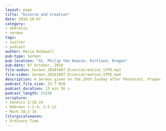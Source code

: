 ```yaml
---
layout: page
title: "Divorce and Creation"
date: 2018-10-07
category:
- ekklesia
- sermon
tags:
- twitter
- podcast
author: Maria McDowell
pub-type: Sermon
pub-location: "St. Philip the Deacon, Portland, Oregon"
pub-date: 07 October, 2018
file-audio: Sermon_20181007_DivorceCreation_STPD.mp3
file-video: Sermon_20181007_DivorceCreation_STPD.mp4
description: A Sermon given on the 20th Sunday after Pentecost, Proper 20.
podcast_file_size: 25.7 MiB
podcast_duration: 13 min 56 s
podcast_length: 53256
scripture:
- Genesis 2:18-24
- Hebrews 1:1-4; 2:5-12
- Mark 10:2-16
liturgicalseason:
- Ordinary Time
---
```

